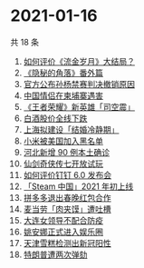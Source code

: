 # 2021-01-16

共 18 条

<!-- BEGIN -->
<!-- 最后更新时间 Sat Jan 16 2021 23:17:15 GMT+0800 (CST) -->

1. [如何评价《流金岁月》大结局？](https://www.zhihu.com/search?q=流金岁月)
2. [《隐秘的角落》番外篇](https://www.zhihu.com/search?q=隐秘的角落)
3. [官方公布孙杨禁赛判决撤销原因](https://www.zhihu.com/search?q=孙杨)
4. [中国情侣在柬埔寨遇害](https://www.zhihu.com/search?q=中国情侣柬埔寨)
5. [《王者荣耀》新英雄「司空震」](https://www.zhihu.com/search?q=司空震)
6. [白酒股价全线下跌](https://www.zhihu.com/search?q=白酒股大跌)
7. [上海拟建设「结婚冷静期」](https://www.zhihu.com/search?q=结婚冷静期)
8. [小米被美国加入黑名单](https://www.zhihu.com/search?q=小米被制裁)
9. [河北新增 90 例本土确诊](https://www.zhihu.com/search?q=河北新增)
10. [仙剑奇侠传七开放试玩](https://www.zhihu.com/search?q=仙剑奇侠传七)
11. [如何评价钉钉 6.0 发布会](https://www.zhihu.com/search?q=钉钉)
12. [「Steam 中国」2021 年初上线](https://www.zhihu.com/search?q=steam中国)
13. [拼多多退出春晚红包合作](https://www.zhihu.com/search?q=拼多多春晚)
14. [麦当劳「肉夹馍」遭吐槽](https://www.zhihu.com/search?q=麦当劳肉夹馍)
15. [大连女领导不配合防疫](https://www.zhihu.com/search?q=大连女子拒绝登记)
16. [姚安娜正式进入娱乐圈](https://www.zhihu.com/search?q=姚安娜)
17. [天津雪糕检测出新冠阳性](https://www.zhihu.com/search?q=天津雪糕)
18. [特朗普遭两次弹劾](https://www.zhihu.com/search?q=特朗普弹劾)

<!-- END -->
